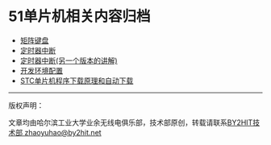 # 51单片机相关内容归档

* [矩阵键盘](/C51MCU/C51MCU_矩阵键盘.md)
* [定时器中断](/C51MCU/定时器中断.md)
* [定时器中断(另一个版本的讲解)](/C51MCU/C51MCU_Timer_Interrupt_HITLYT.md)
* [开发环境配置](/C51MCU/C51MCU_开发环境配置.md)
* [STC单片机程序下载原理和自动下载](/C51MCU/STC单片机程序下载原理和自动下载.md)
----
版权声明：

文章均由哈尔滨工业大学业余无线电俱乐部，技术部原创，转载请联系[BY2HIT技术部 zhaoyuhao@by2hit.net](zhaoyuhao@by2hit.net)

